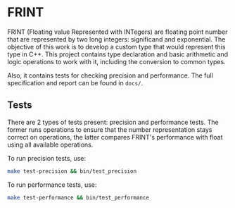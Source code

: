 # FRINT

FRINT (Floating value Represented with INTegers) are floating point number that are represented by two long integers: significand and exponential.
The objective of this work is to develop a custom type that would represent this type in C++. This project contains type declaration and basic arithmetic and logic operations to work with it,
including the conversion to common types.

Also, it contains tests for checking precision and performance.
The full specification and report can be found in `docs/`.

## Tests

There are 2 types of tests present: precision and performance tests.
The former runs operations to ensure that the number representation stays correct on operations,
the latter compares FRINT's performance with float using all available operations.

To run precision tests, use:
```bash
make test-precision && bin/test_precision
```


To run performance tests, use:
```bash
make test-performance && bin/test_performance
```
